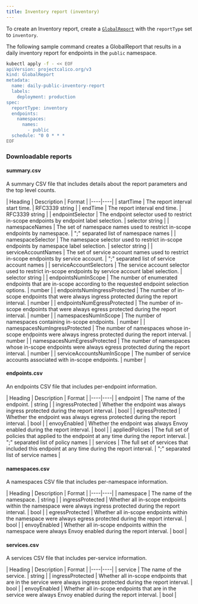 ```yaml
---
title: Inventory report (inventory)
---
```


To create an Inventory report, create a [`GlobalReport`](../calicoctl/resources/globalreport) with the `reportType` 
set to `inventory`.

The following sample command creates a GlobalReport that results in a daily inventory report for
endpoints in the `public` namespace.

```bash
kubectl apply -f - << EOF
apiVersion: projectcalico.org/v3
kind: GlobalReport
metadata:
  name: daily-public-inventory-report
  labels:
    deployment: production
spec:
  reportType: inventory
  endpoints:
    namespaces:
      names:
        - public
  schedule: "0 0 * * *
EOF
```

### Downloadable reports

#### summary.csv

A summary CSV file that includes details about the report parameters and the top level counts.

| Heading | Description | Format |
|----|----|
| startTime                     | The report interval start time. | RFC3339 string |
| endTime                       | The report interval end time. | RFC3339 string |
| endpointSelector              | The endpoint selector used to restrict in-scope endpoints by endpoint label selection. | selector string |
| namespaceNames                | The set of namespace names used to restrict in-scope endpoints by namespace. | ";" separated list of namespace names |
| namespaceSelector             | The namespace selector used to restrict in-scope endpoints by namespace label selection. | selector string |
| serviceAccountNames           | The set of service account names used to restrict in-scope endpoints by service account. | ";" separated list of service account names |
| serviceAccountSelectors       | The service account selector used to restrict in-scope endpoints by service account label selection. | selector string |
| endpointsNumInScope           | The number of enumerated endpoints that are in-scope according to the requested endpoint selection options. | number |
| endpointsNumIngressProtected  | The number of in-scope endpoints that were always ingress protected during the report interval. | number |
| endpointsNumEgressProtected   | The number of in-scope endpoints that were always egress protected during the report interval. | number |
| namespacesNumInScope          | The number of namespaces containing in-scope endpoints. | number |
| namespacesNumIngressProtected | The number of namespaces whose in-scope endpoints were always ingress protected during the report interval. | number |
| namespacesNumEgressProtected  | The number of namespaces whose in-scope endpoints were always egress protected during the report interval. | number |
| serviceAccountsNumInScope     | The number of service accounts associated with in-scope endpoints. | number |

#### endpoints.csv

An endpoints CSV file that includes per-endpoint information.

| Heading | Description | Format |
|----|----|
| endpoint         | The name of the endpoint. | string |
| ingressProtected | Whether the endpoint was always ingress protected during the report interval. | bool |
| egressProtected  | Whether the endpoint was always egress protected during the report interval. | bool |
| envoyEnabled     | Whether the endpoint was always Envoy enabled during the report interval. | bool |
| appliedPolicies  | The full set of policies that applied to the endpoint at any time during the report interval. | ";" separated list of policy names |
| services         | The full set of services that included this endpoint at any time during the report interval. | ";" separated list of service names |

#### namespaces.csv

A namespaces CSV file that includes per-namespace information.

| Heading | Description | Format |
|----|----|
| namespace        | The name of the namespace. | string |
| ingressProtected | Whether all in-scope endpoints within the namespace were always ingress protected during the report interval. | bool |
| egressProtected  | Whether all in-scope endpoints within the namespace were always egress protected during the report interval. | bool |
| envoyEnabled     | Whether all in-scope endpoints within the namespace were always Envoy enabled during the report interval. | bool |

#### services.csv

A services CSV file that includes per-service information.

| Heading | Description | Format |
|----|----|
| service          | The name of the service. | string |
| ingressProtected | Whether all in-scope endpoints that are in the service were always ingress protected during the report interval. | bool |
| envoyEnabled     | Whether all in-scope endpoints that are in the service were always Envoy enabled during the report interval. | bool |
